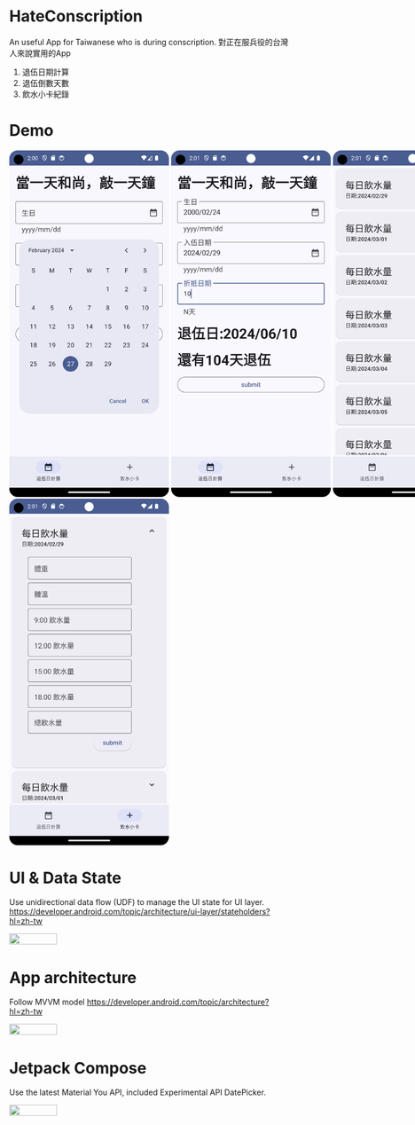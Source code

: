 # HateConscription
An useful App for Taiwanese who is during conscription. 
對正在服兵役的台灣人來說實用的App
1. 退伍日期計算
2. 退伍倒數天數
3. 飲水小卡紀錄
# Demo
<div style="width:960px; margin:0 auto;">
<img src="https://github.com/ylchen19/HateConscription/blob/master/Screenshot_20240227_220043.png" width=30% height=30%>
<img src="https://github.com/ylchen19/HateConscription/blob/master/Screenshot_20240227_220115.png" width=30% height=30%>
<img src="https://github.com/ylchen19/HateConscription/blob/master/Screenshot_20240227_220124.png" width=30% height=30%>
<img src="https://github.com/ylchen19/HateConscription/blob/master/Screenshot_20240227_220132.png" width=30% height=30%>
</div>

# UI & Data State
Use unidirectional data flow (UDF) to manage the UI state for UI layer.
https://developer.android.com/topic/architecture/ui-layer/stateholders?hl=zh-tw
<div style="width:960px; margin:0 auto;">
<img src="https://developer.android.com/static/images/topic/architecture/ui-layer/udf.png" width=30% height=30%>
</div>

# App architecture
Follow MVVM model
https://developer.android.com/topic/architecture?hl=zh-tw
<div style="width:960px; margin:0 auto;">
<img src="https://developer.android.com/static/topic/libraries/architecture/images/mad-arch-overview.png?hl=zh-tw" width=30% height=30%>
</div>

# Jetpack Compose
Use the latest Material You API, included Experimental API DatePicker.
<div style="width:960px; margin:0 auto;">
<img src="https://developer.android.com/images/reference/androidx/compose/material3/date-picker.png" width=30% height=30%>
</div>
